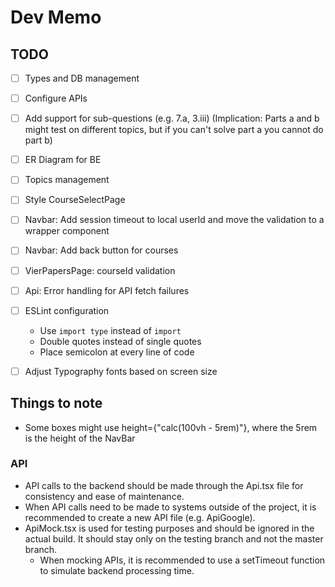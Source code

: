 # Dev Memo

## TODO
- [ ] Types and DB management
- [ ] Configure APIs
- [ ] Add support for sub-questions (e.g. 7.a, 3.iii) (Implication: Parts a and b might test on different topics, but if you can't solve part a you cannot do part b)
- [ ] ER Diagram for BE
- [ ] Topics management
- [ ] Style CourseSelectPage
- [ ] Navbar: Add session timeout to local userId and move the validation to a wrapper component
- [ ] Navbar: Add back button for courses
- [ ] VierPapersPage: courseId validation
- [ ] Api: Error handling for API fetch failures
- [ ] ESLint configuration
    - Use `import type` instead of `import`
    - Double quotes instead of single quotes
    - Place semicolon at every line of code
- [ ] Adjust Typography fonts based on screen size


## Things to note

- Some boxes might use height={"calc(100vh - 5rem)"}, where the 5rem is the height of the NavBar

### API

- API calls to the backend should be made through the Api.tsx file for consistency and ease of maintenance.
- When API calls need to be made to systems outside of the project, it is recommended to create a new API file (e.g. ApiGoogle).
- ApiMock.tsx is used for testing purposes and should be ignored in the actual build. It should stay only on the testing branch and not the master branch.
    - When mocking APIs, it is recommended to use a setTimeout function to  simulate backend processing time.
